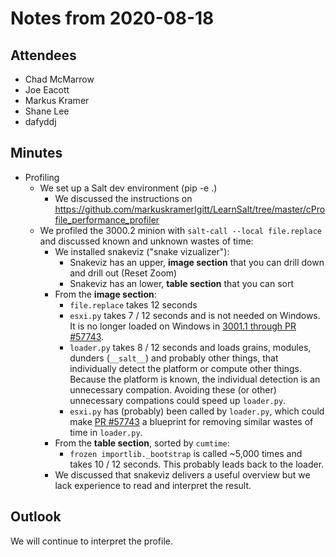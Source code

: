 # Notes from 2020-08-18

## Attendees
- Chad McMarrow
- Joe Eacott
- Markus Kramer
- Shane Lee
- dafyddj

## Minutes
- Profiling
  - We set up a Salt dev environment (pip -e .)
    - We discussed the instructions on https://github.com/markuskramerIgitt/LearnSalt/tree/master/cProfile_performance_profiler
  - We profiled the 3000.2 minion with `salt-call --local file.replace` and discussed known and unknown wastes of time:
    - We installed snakeviz ("snake vizualizer"):
      - Snakeviz has an upper, **image section** that you can drill down and drill out (Reset Zoom)
      - Snakeviz has an lower, **table section** that you can sort
    - From the **image section**:
      - `file.replace` takes 12 seconds
      - `esxi.py` takes 7 / 12 seconds and is not needed on Windows. It is no longer loaded on Windows in [3001.1 through PR #57743](https://github.com/saltstack/salt/pull/57743).
      - `loader.py` takes 8 / 12 seconds and loads grains, modules, dunders (`__salt__`) and probably other things, that individually detect the platform or compute other things. Because the platform is known, the individual detection is an unnecessary compation.  Avoiding these (or other) unnecessary compations could speed up `loader.py`.
      - `esxi.py` has (probably) been called by `loader.py`, which could make [PR #57743](https://github.com/saltstack/salt/pull/57743) a blueprint for removing similar  wastes of time in `loader.py`.
    - From the **table section**, sorted by `cumtime`:
      - `frozen importlib._bootstrap` is called ~5,000 times and takes 10 / 12 seconds. This probably leads back to the loader.
    - We discussed that snakeviz delivers a useful overview but we lack experience to read and interpret the result.

## Outlook
We will continue to interpret the profile.

